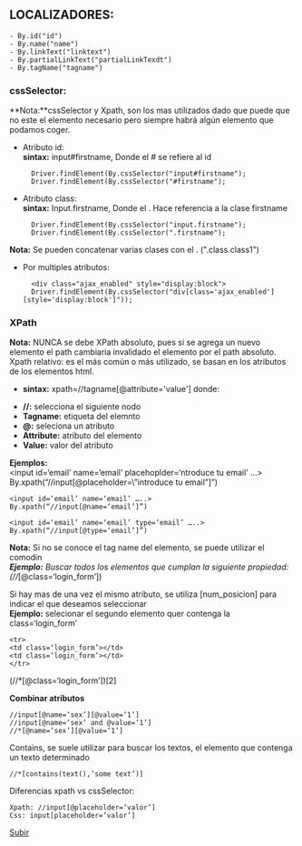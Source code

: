 <a name='top'></a>

## LOCALIZADORES:
   
    - By.id("id")
    - By.name("name")
    - By.linkText("linktext")
    - By.partialLinkText("partialLinkTexdt")
    - By.tagName("tagname")

### **cssSelector:**<br/>
**Nota:**cssSelector y Xpath, son los mas utilizados dado que puede que no este el elemento necesario pero siempre habrá algún elemento que podamos coger.
* Atributo id:<br/>
	**sintax:** input#firstname, Donde el # se refiere al id
		
		Driver.findElement(By.cssSelector("input#firstname");
		Driver.findElement(By.cssSelector("#firstname");
* Atributo class:<br/>
	**sintax:** Input.firstname, Donde el . Hace referencia a la clase firstname
		
		Driver.findElement(By.cssSelector("input.firstname");
		Driver.findElement(By.cssSelector(".firstname");
**Nota:** Se pueden concatenar varias clases con el . (".class.class1")
* Por multiples atributos:
    
        <div class="ajax_enabled" style="display:block">
        Driver.findElement(By.cssSelector("div[class='ajax_enabled'][style='display:block']"));

### **XPath**
**Nota:** NUNCA se debe XPath absoluto, pues si se agrega un nuevo elemento el path cambiaria invalidado el elemento por el path absoluto.<br/>
Xpath relativo: es el más común o más utilizado, se basan en los atributos de los elementos html.<br/>
- **sintax:** xpath=//tagname[@attribute='value']
donde:
* **//:** selecciona el siguiente nodo
* **Tagname:** etiqueta del elemnto
* **@:** seleciona un atributo
* **Attribute:** atributo del elemento
* **Value:** valor del atributo

**Ejemplos:**<br/>
<input id=‘email’ name=‘email’ placehoplder=‘ntroduce tu email’ …><br/>
By.xpath(“//input[@placeholder=\”introduce tu email”]”)<br/>

    <input id=‘email’ name=‘email’ …..>
    By.xpath(“//input[@name=‘email’]”)

    <input id=‘email’ name=‘email’ type=‘email’ …..>
    By.xpath(“//input[@type=‘email’]”)

**Nota:** Si no se conoce el tag name del elemento, se puede utilizar el comodín *<br/>
**Ejemplo:** Buscar todos los elementos que cumplan la siguiente propiedad:<br/>
(//*[@class=‘login_form’])

Si hay mas de una vez el mismo atributo, se utiliza [num_posicion] para indicar el que deseamos seleccionar<br/>
**Ejemplo:** selecionar el segundo elemento quer contenga la class=‘login_form’
    
    <tr>
    <td class=‘login_form’></td>
    <td class=‘login_form’></td>
    </tr>

(//*[@class=‘login_form’])[2]

**Combinar atributos**<br/> 
    
    //input[@name=‘sex’][@value=‘1’]
    //input[@name=‘sex’ and @value=‘1’]
    //*[@name=‘sex’][@value=‘1’]

Contains, se suele utilizar para buscar los textos, el elemento que contenga un texto determinado

    //*[contains(text(),’some text’)]

Diferencias xpath vs cssSelector:

    Xpath: //input[@placeholder=‘valor’]
    Css: input[placeholder=‘valor’]

[Subir](#top)
